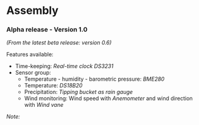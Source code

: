 # Assembly
### Alpha release - Version 1.0
*(From the latest beta release: version 0.6)*

Features available:
- Time-keeping: *Real-time clock DS3231*
- Sensor group: 
  - Temperature - humidity - barometric pressure: *BME280*
  - Temperature: *DS18B20*
  - Precipitation: *Tipping bucket as rain gauge*
  - Wind monitoring: Wind speed with *Anemometer* and wind direction with *Wind vane*

*Note:*
